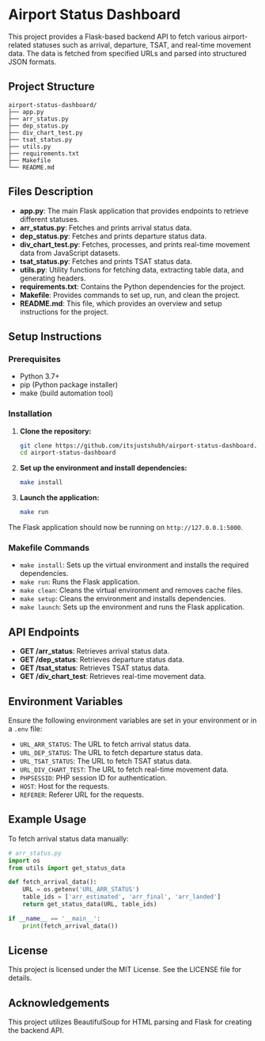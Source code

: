 # Airport Status Dashboard

This project provides a Flask-based backend API to fetch various airport-related statuses such as arrival, departure, TSAT, and real-time movement data. The data is fetched from specified URLs and parsed into structured JSON formats.

## Project Structure

```
airport-status-dashboard/
├── app.py
├── arr_status.py
├── dep_status.py
├── div_chart_test.py
├── tsat_status.py
├── utils.py
├── requirements.txt
├── Makefile
└── README.md
```

## Files Description

- **app.py**: The main Flask application that provides endpoints to retrieve different statuses.
- **arr_status.py**: Fetches and prints arrival status data.
- **dep_status.py**: Fetches and prints departure status data.
- **div_chart_test.py**: Fetches, processes, and prints real-time movement data from JavaScript datasets.
- **tsat_status.py**: Fetches and prints TSAT status data.
- **utils.py**: Utility functions for fetching data, extracting table data, and generating headers.
- **requirements.txt**: Contains the Python dependencies for the project.
- **Makefile**: Provides commands to set up, run, and clean the project.
- **README.md**: This file, which provides an overview and setup instructions for the project.

## Setup Instructions

### Prerequisites

- Python 3.7+
- pip (Python package installer)
- make (build automation tool)

### Installation

1. **Clone the repository:**

   ```sh
   git clone https://github.com/itsjustshubh/airport-status-dashboard.git
   cd airport-status-dashboard
   ```

2. **Set up the environment and install dependencies:**

   ```sh
   make install
   ```

3. **Launch the application:**

   ```sh
   make run
   ```

The Flask application should now be running on `http://127.0.0.1:5000`.

### Makefile Commands

- `make install`: Sets up the virtual environment and installs the required dependencies.
- `make run`: Runs the Flask application.
- `make clean`: Cleans the virtual environment and removes cache files.
- `make setup`: Cleans the environment and installs dependencies.
- `make launch`: Sets up the environment and runs the Flask application.

## API Endpoints

- **GET /arr_status**: Retrieves arrival status data.
- **GET /dep_status**: Retrieves departure status data.
- **GET /tsat_status**: Retrieves TSAT status data.
- **GET /div_chart_test**: Retrieves real-time movement data.

## Environment Variables

Ensure the following environment variables are set in your environment or in a `.env` file:

- `URL_ARR_STATUS`: The URL to fetch arrival status data.
- `URL_DEP_STATUS`: The URL to fetch departure status data.
- `URL_TSAT_STATUS`: The URL to fetch TSAT status data.
- `URL_DIV_CHART_TEST`: The URL to fetch real-time movement data.
- `PHPSESSID`: PHP session ID for authentication.
- `HOST`: Host for the requests.
- `REFERER`: Referer URL for the requests.

## Example Usage

To fetch arrival status data manually:

```python
# arr_status.py
import os
from utils import get_status_data

def fetch_arrival_data():
    URL = os.getenv('URL_ARR_STATUS')
    table_ids = ['arr_estimated', 'arr_final', 'arr_landed']
    return get_status_data(URL, table_ids)

if __name__ == '__main__':
    print(fetch_arrival_data())
```

## License

This project is licensed under the MIT License. See the LICENSE file for details.

## Acknowledgements

This project utilizes BeautifulSoup for HTML parsing and Flask for creating the backend API.
